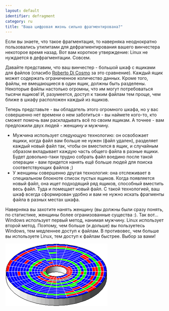 ```yaml
---
layout: default
identifier: defragment
category: ru
title: "Ваша цифровая жизнь сильно фрагментирована?"
---
```


Если вы знаете, что такое фрагментация, то наверняка неоднократно
пользовались утилитами для дефрагментирования вашего винчестера некоторое
время назад. Вот вам короткое утверждение: Linux не нуждается в дефрагментации.
Совсем.

Давайте представим, что ваш винчестер - большой шкаф с ящиками для 
файлов (спасибо <a href="http://www.pps.jussieu.fr/~dicosmo/">Roberto 
Di Cosmo</a> за это сравнение). Каждый ящик может содержать ограниченное
количество данных. Кроме того, файлы, не вмещающиеся в один ящик, должны
быть разделены. Некоторые файлы настолько огромны, что им могут потребоваться
тысячи ящиков! И, разумеется, доступ к таким файлам тем проще, чем ближе в шкафу
расположен каждый из ящиков.

Теперь представьте - вы обладатель этого огромного шкафа, но у вас совершенно
нет времени о нем заботиться - вы наймете кого-то, кто сможет помочь вам 
раскладывать всё по своим ящикам. А точнее - вам предложили двух людей - 
женщину и мужчину. 


<ul>

<li>Мужчина использует следующую технологию: он освобожает ящики, когда
файл вам больше не нужен (файл удален), разделяет каждый новый файл так,
чтобы он вместился в ящик, и случайным образом вкладывает каждую часть
общего файла в разные ящики. Будет довольно-таки трудно собрать файл
воедино после такой операции - вам придется нанять ещё больше людей
для поиска соответствующих файлов ;)</li>

<li>У женщины совершенно другая технология: она отслеживает в специальном
блокноте список пустых ящиков. Когда появляется новый файл, она ищет 
подходящий ряд ящиков, способный вместить весь файл. Туда и помещает
новый файл. С такой технологией, ваш шкаф всегда сформирован удобно
и вам не нужно искать фрагменты файла в разных местах шкафа.</li>

</ul>

Наверняка вы захотите нанять женщину (вы должны были сразу понять,
по статистике, женщины более огранизованные существа :). Так вот...
Windows использует первый метод, нанимая мужчину. Linux использует 
второй метод. Поэтому, чем больше (и дольше) вы пользуетесь Windows,
тем медленнее доступ к файлам. В противовес, чем больше вы используете
Linux, тем доступ к файлам быстрее. Выбор за вами!

<img src="/img/defragment.png" />




